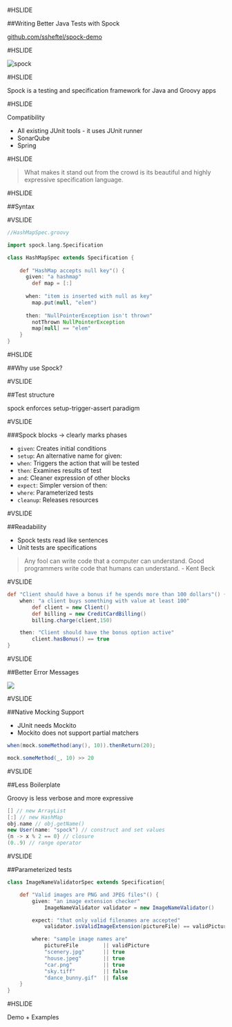 #HSLIDE

##Writing Better Java Tests with Spock

[github.com/ssheftel/spock-demo](https://github.com/ssheftel/spock-demo)

#HSLIDE

![spock](https://i.imgflip.com/qnp22.jpg)

#HSLIDE

Spock is a testing and specification framework for Java and Groovy apps

#HSLIDE

Compatibility
- All existing JUnit tools - it uses JUnit runner 
- SonarQube
- Spring

#HSLIDE

> What makes it stand out from the crowd is its beautiful and highly expressive specification language.

#HSLIDE

##Syntax

#VSLIDE

```groovy
//HashMapSpec.groovy

import spock.lang.Specification

class HashMapSpec extends Specification {
    
    def "HashMap accepts null key"() {
      given: "a hashmap"
        def map = [:]
    
      when: "item is inserted with null as key"
        map.put(null, "elem")
    
      then: "NullPointerException isn't thrown"
        notThrown NullPointerException
        map[null] == "elem"
    }
}

```

#HSLIDE



##Why use Spock?

#VSLIDE

##Test structure

spock enforces setup-trigger-assert paradigm

#VSLIDE

###Spock blocks → clearly marks phases

- `given`: Creates initial conditions
- `setup`: An alternative name for given:
- `when`: Triggers the action that will be tested
- `then`: Examines results of test
- `and`: Cleaner expression of other blocks
- `expect`: Simpler version of then:
- `where`: Parameterized tests
- `cleanup`: Releases resources

#VSLIDE

##Readability

- Spock tests read like sentences
- Unit tests are specifications

> Any fool can write code that a computer can understand. Good programmers write code that humans can understand. - Kent Beck

#VSLIDE

```groovy
def "Client should have a bonus if he spends more than 100 dollars"() {
    when: "a client buys something with value at least 100"
        def client = new Client()
        def billing = new CreditCardBilling()
        billing.charge(client,150)

    then: "Client should have the bonus option active"
        client.hasBonus() == true
}
```

#VSLIDE

##Better Error Messages

![](https://solidsoft.files.wordpress.com/2016/11/spock-formatting-input-parameters-test-specified-error-message.png)

#VSLIDE

##Native Mocking Support

- JUnit needs Mockito
- Mockito does not support partial matchers

```java
when(mock.someMethod(any(), 10)).thenReturn(20);
```

```groovy
mock.someMethod(_, 10) >> 20
```

#VSLIDE

##Less Boilerplate

Groovy is less verbose and more expressive

```groovy
[] // new ArrayList
[:] // new HashMap
obj.name // obj.getName()
new User(name: "spock") // construct and set values
{n -> x % 2 == 0} // closure
(0..9) // range operator
```

#VSLIDE

##Parameterized tests

```groovy
class ImageNameValidatorSpec extends Specification{

    def "Valid images are PNG and JPEG files"() {
        given: "an image extension checker"
            ImageNameValidator validator = new ImageNameValidator()

        expect: "that only valid filenames are accepted"
            validator.isValidImageExtension(pictureFile) == validPicture

        where: "sample image names are"
            pictureFile        || validPicture
            "scenery.jpg"      || true
            "house.jpeg"       || true
            "car.png"          || true
            "sky.tiff"         || false
            "dance_bunny.gif"  || false
    }
}
```

#HSLIDE

Demo + Examples



